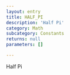 ```yaml
---
layout: entry
title: HALF_PI
description: 'Half Pi'
category: Math
subcategory: Constants
returns: null
parameters: []

---
```

Half Pi